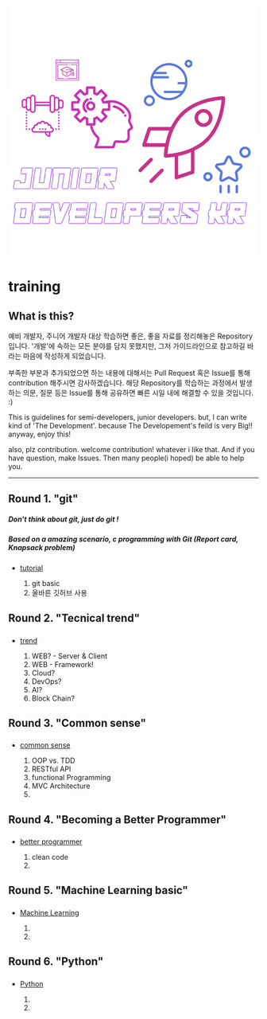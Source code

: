 <div align=center>

![](/assets/training_main.png)

</div>

# training

## What is this?

예비 개발자, 주니어 개발자 대상 학습하면 좋은, 좋을 자료를 정리해놓은 Repository입니다. '개발'에 속하는 모든 분야를 담지 못했지만, 그저 가이드라인으로 참고하길 바라는 마음에 작성하게 되었습니다.

부족한 부분과 추가되었으면 하는 내용에 대해서는 Pull Request 혹은 Issue를 통해 contribution 해주시면 감사하겠습니다. 해당 Repository를 학습하는 과정에서 발생하는 의문, 질문 등은 Issue를 통해 공유하면 빠른 시일 내에 해결할 수 있을 것입니다. :)

This is guidelines for semi-developers, junior developers. but, I can write kind of 'The Development'. because The Developement's feild is very Big!! anyway, enjoy this!

also, plz contribution. welcome contribution! whatever i like that. And if you have question, make Issues. Then many people(i hoped) be able to help you.

---

## Round 1. "git"

##### Don't think about git, just do git !
##### Based on a amazing scenario, c programming with Git (Report card, Knapsack problem)

- [tutorial](/git/README.md)
	
	1. git basic
	2. 올바른 깃허브 사용

## Round 2. "Tecnical trend"

##### 

- [trend](/trend/README.md)

	1. WEB? - Server & Client
	2. WEB - Framework!
	3. Cloud?
	4. DevOps?
	5. AI?
	6. Block Chain?

## Round 3. "Common sense"

#####

- [common sense](/common_sense/README.md)

	1. OOP vs. TDD
	2. RESTful API
	3. functional Programming
	4. MVC Architecture
	5.

## Round 4. "Becoming a Better Programmer"

#####

- [better programmer](/better_programmer/README.md)

	1. clean code
	2.

## Round 5. "Machine Learning basic"

#####

- [Machine Learning](/machine_learning/README.md)

	1.
	2.

## Round 6. "Python"

#####

- [Python](/python/README.md)

	1. 
	2.


